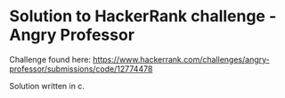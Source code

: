 # Solution to HackerRank challenge - Angry Professor 

Challenge found here:
https://www.hackerrank.com/challenges/angry-professor/submissions/code/12774478

Solution written in c.
